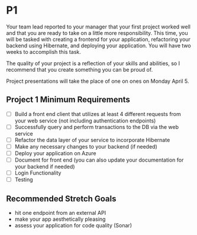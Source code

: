 # P1

Your team lead reported to your manager that your first project worked well and that you are ready to take on a little more responsibility. This time, you will be tasked with creating a frontend for your application, refactoring your backend using Hibernate, and deploying your application. You will have two weeks to accomplish this task.

The quality of your project is a reflection of your skills and abilities, so I recommend that you create something you can be proud of.

Project presentations will take the place of one on ones on Monday April 5.

## Project 1 Minimum Requirements

- [ ] Build a  front end client that utilizes at least 4 different requests from your web service (not including authentication endpoints)
- [ ] Successfully query and perform transactions to the DB via the web service
- [ ] Refactor the data layer of your service to incorporate Hibernate
- [ ] Make any necessary changes to your backend (if needed)
- [ ] Deploy your application on Azure
- [ ] Document for front end (you can also update your documentation for your backend if needed)
- [ ] Login Functionality
- [ ] Testing

## Recommended Stretch Goals

- hit one endpoint from an external API
- make your app aesthetically pleasing
- assess your application for code quality (Sonar)
